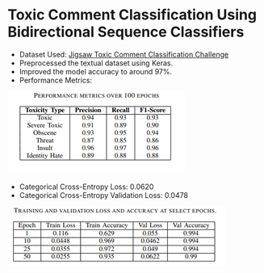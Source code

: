 # Toxic Comment Classification Using Bidirectional Sequence Classifiers

* Dataset Used: [Jigsaw Toxic Comment Classification Challenge](https://www.kaggle.com/c/jigsaw-toxic-comment-classification-challenge)
* Preprocessed the textual dataset using Keras.
* Improved the model accuracy to around 97%.
* Performance Metrics:
  
![alt_text](implementation/metrics.png "Title")
* Categorical Cross-Entropy Loss: 0.0620
* Categorical Cross-Entropy Validation Loss: 0.0478
  
![alt text](implementation/losses.png "Title")

